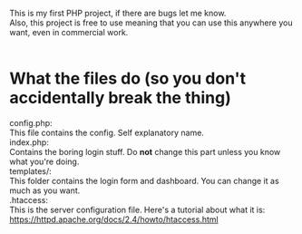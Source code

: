 This is my first PHP project, if there are bugs let me know.<br/>
Also, this project is free to use meaning that you can use this anywhere you want, even in commercial work.<br/>
<br/>
# What the files do (so you don't accidentally break the thing)<br/>
config.php:<br/>
  This file contains the config. Self explanatory name.<br/>
index.php:<br/>
  Contains the boring login stuff. Do **not** change this part unless you know what you're doing.<br/>
templates/:<br/>
  This folder contains the login form and dashboard. You can change it as much as you want.<br/>
.htaccess:<br/>
  This is the server configuration file. Here's a tutorial about what it is: https://httpd.apache.org/docs/2.4/howto/htaccess.html<br/>
